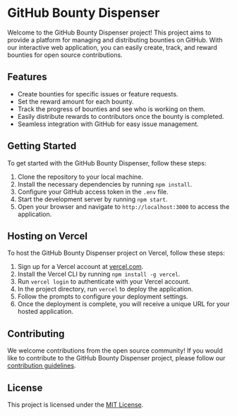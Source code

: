 # GitHub Bounty Dispenser

Welcome to the GitHub Bounty Dispenser project! This project aims to provide a platform for managing and distributing bounties on GitHub. With our interactive web application, you can easily create, track, and reward bounties for open source contributions.

## Features

- Create bounties for specific issues or feature requests.
- Set the reward amount for each bounty.
- Track the progress of bounties and see who is working on them.
- Easily distribute rewards to contributors once the bounty is completed.
- Seamless integration with GitHub for easy issue management.

## Getting Started

To get started with the GitHub Bounty Dispenser, follow these steps:

1. Clone the repository to your local machine.
2. Install the necessary dependencies by running `npm install`.
3. Configure your GitHub access token in the `.env` file.
4. Start the development server by running `npm start`.
5. Open your browser and navigate to `http://localhost:3000` to access the application.

## Hosting on Vercel

To host the GitHub Bounty Dispenser project on Vercel, follow these steps:

1. Sign up for a Vercel account at [vercel.com](https://vercel.com).
2. Install the Vercel CLI by running `npm install -g vercel`.
3. Run `vercel login` to authenticate with your Vercel account.
4. In the project directory, run `vercel` to deploy the application.
5. Follow the prompts to configure your deployment settings.
6. Once the deployment is complete, you will receive a unique URL for your hosted application.

## Contributing

We welcome contributions from the open source community! If you would like to contribute to the GitHub Bounty Dispenser project, please follow our [contribution guidelines](CONTRIBUTING.md).

## License

This project is licensed under the [MIT License](LICENSE).
